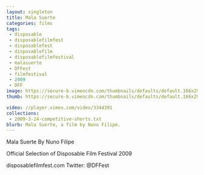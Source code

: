 ```yaml
---
layout: singleton
title: Mala Suerte
categories: films
tags:
 - disposable
 - disposablefilmfest
 - disposablefest
 - disposablefilm
 - disposablefilmfestival
 - malasuerte
 - DFFest
 - filmfestival
 - 2009
 - DFF
image: https://secure-b.vimeocdn.com/thumbnails/defaults/default.166x295.jpg
thumb: https://secure-b.vimeocdn.com/thumbnails/defaults/default.166x295.jpg

video: //player.vimeo.com/video/3344391
collections:
 - 2009-3-24-competitive-shorts.txt
blurb: Mala Suerte, a film by Nuno Filipe.
---
```


Mala Suerte
By Nuno Filipe

Official Selection of Disposable Film Festival 2009

disposablefilmfest.com
Twitter: @DFFest